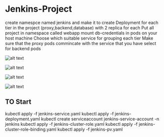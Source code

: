 # Jenkins-Project

create namespce named jenkins and make it to create
Deployment for each tier in the project (proxy,backend,database) with 2 replica for each
Put all project in namespace called webapp
mount db-credentials in pods on your host machine
Choose which suitable service for grouping each tier
Make sure that the proxy pods commincate with the service that you have select for backend pods 

![alt text](image.png)

![alt text](<WhatsApp Image 2024-10-01 at 16.32.47_ac63c988.jpg>)

![alt text](<WhatsApp Image 2024-10-01 at 16.32.58_023216a8.jpg>)

![alt text](<WhatsApp Image 2024-10-01 at 18.23.56_dcf0adcd.jpg>)



## TO Start

kubectl apply -f jenkins-service.yaml
kubectl apply -f jenkins-deployment.yaml
kubectl create serviceaccount jenkins-service-account -n jenkins
kubectl apply -f jenkins-cluster-role.yaml
kubectl apply -f jenkins-cluster-role-binding.yaml
kubectl apply -f jenkins-pv.yaml

